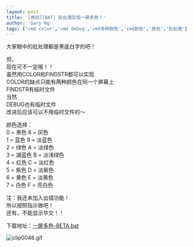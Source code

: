 ```yaml
---
layout: post
title: '[原创][BAT] 批处理实现一屏多色！'
author: 'Gary Ng'
tags: ['cmd color','cmd debug','cmd多种颜色','cmd颜色','原创','批处理']
---
```


大家眼中的批处理都是黑底白字的吧！  
  
但，  
现在可不一定哦！！  
虽然用COLOR和FINDSTR都可以实现  
COLOR的缺点只能有两种颜色在同一个屏幕上  
FINDSTR有临时文件  
当然  
DEBUG也有临时文件  
改进后应该可以不用临时文件的～  
  
颜色选择：  
0 = 黑色       8 = 灰色  
1 = 蓝色       9 = 淡蓝色  
2 = 绿色       A = 淡绿色  
3 = 湖蓝色     B = 淡浅绿色  
4 = 红色       C = 淡红色  
5 = 紫色       D = 淡紫色  
6 = 黄色             E = 淡黄色  
7 = 白色             F = 亮白色  
  
  
注：我还未加入出错功能！  
所以按照指示做吧！  
还有，不能显示华文！！  
  
下载地址：[一屏多色-BETA.bat](http://dl.dropbox.com/u/43619472/%E6%89%B9%E5%A4%84%E7%90%86/%E5%85%B6%E4%BB%96%E7%B1%BB/%E4%B8%80%E5%B1%8F%E5%A4%9A%E8%89%B2-BETA.bat)  


![clip0048.gif](http://2.bp.blogspot.com/-vifdrUFl1Uo/TqPhbW882WI/AAAAAAAAAUM/YjrNiRqXs7o/s640/clip0048.gif)  
  


